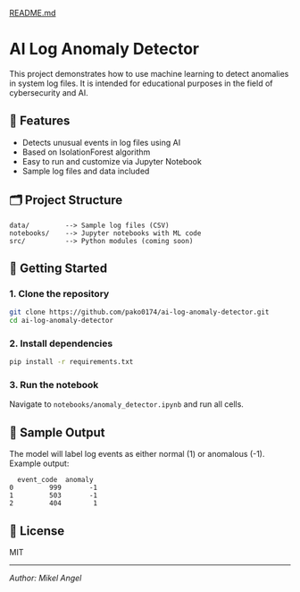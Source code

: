 [README.md](https://github.com/user-attachments/files/21955482/README.md)
# AI Log Anomaly Detector

This project demonstrates how to use machine learning to detect anomalies in system log files. It is intended for educational purposes in the field of cybersecurity and AI.

## 📌 Features
- Detects unusual events in log files using AI
- Based on IsolationForest algorithm
- Easy to run and customize via Jupyter Notebook
- Sample log files and data included

## 🗂️ Project Structure
```
data/         --> Sample log files (CSV)
notebooks/    --> Jupyter notebooks with ML code
src/          --> Python modules (coming soon)
```

## 🚀 Getting Started

### 1. Clone the repository
```bash
git clone https://github.com/pako0174/ai-log-anomaly-detector.git
cd ai-log-anomaly-detector
```

### 2. Install dependencies
```bash
pip install -r requirements.txt
```

### 3. Run the notebook
Navigate to `notebooks/anomaly_detector.ipynb` and run all cells.

## 🧪 Sample Output
The model will label log events as either normal (1) or anomalous (-1). Example output:
```
  event_code  anomaly
0         999       -1
1         503       -1
2         404        1
```

## 📄 License
MIT

---

*Author: Mikel Angel*

